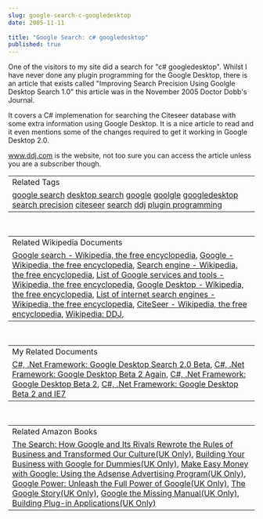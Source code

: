 ```yaml
---
slug: google-search-c-googledesktop
date: 2005-11-11
 
title: "Google Search: c# googledesktop"
published: true
---
```

One of the visitors to my site did a search for "c# googledesktop". Whilst I have never done any plugin programming for the Google Desktop, there is an article that exists called "Improving Search Precision Using Goolgle Desktop Search 1.0" this article was in the November 2005 Doctor Dobb's Journal.<p />It covers a C# implemenation for searching the Citeseer database with some extra information using Google Desktop. It is a nice article to read and it even mentions some of the changes required to get it working in Google Desktop 2.0.<p /><a href="http://www.ddj.com">www.ddj.com</a> is the website, not too sure you can access the article unless you are a subscriber though.<p /><table class="TechnoratiHead TagHeader">
<tr><td>Related Tags</td></tr>
<tr class="Technorati"><td>
<a href="https://paul.kinlan.me/tags/google%20search" class="Tag" rel="tag">google search</a> <a href="https://paul.kinlan.me/tags/desktop%20search" class="Tag" rel="tag">desktop search</a> <a href="https://paul.kinlan.me/tags/google" class="Tag" rel="tag">google</a> <a href="https://paul.kinlan.me/tags/goolgle" class="Tag" rel="tag">goolgle</a> <a href="https://paul.kinlan.me/tags/googledesktop" class="Tag" rel="tag">googledesktop</a> <a href="https://paul.kinlan.me/tags/search%20precision" class="Tag" rel="tag">search precision</a> <a href="https://paul.kinlan.me/tags/citeseer" class="Tag" rel="tag">citeseer</a> <a href="https://paul.kinlan.me/tags/search" class="Tag" rel="tag">search</a> <a href="https://paul.kinlan.me/tags/ddj" class="Tag" rel="tag">ddj</a> <a href="https://paul.kinlan.me/tags/plugin%20programming" class="Tag" rel="tag">plugin programming</a>
</td></tr>
</table><br /><table class="TechnoratiHead TagHeader">
<tr><td>Related Wikipedia Documents</td></tr>
<tr class="Technorati"><td>
<a href="http://en.wikipedia.org/wiki/Google_search" class="Tag" rel="tag">Google search - Wikipedia, the free encyclopedia</a>, <a href="http://en.wikipedia.org/wiki/Google" class="Tag" rel="tag">Google - Wikipedia, the free encyclopedia</a>, <a href="http://en.wikipedia.org/wiki/Search_engine" class="Tag" rel="tag">Search engine - Wikipedia, the free encyclopedia</a>, <a href="http://en.wikipedia.org/wiki/Google_Groups" class="Tag" rel="tag">List of Google services and tools - Wikipedia, the free encyclopedia</a>, <a href="http://en.wikipedia.org/wiki/Google_Desktop_Search" class="Tag" rel="tag">Google Desktop - Wikipedia, the free encyclopedia</a>, <a href="http://en.wikipedia.org/wiki/List_of_search_engines" class="Tag" rel="tag">List of internet search engines - Wikipedia, the free encyclopedia</a>, <a href="http://en.wikipedia.org/wiki/CiteSeer" class="Tag" rel="tag">CiteSeer - Wikipedia, the free encyclopedia</a>, <a href="http://en.wikipedia.org/wiki/DDJ" class="Tag" rel="tag">Wikipedia: DDJ</a>, </td></tr>
</table><br /><table class="TechnoratiHead TagHeader">
<tr><td>My Related Documents</td></tr>
<tr class="Technorati"><td>
<a href="http://www.kinlan.co.uk/2005/08/google-desktop-search-20-beta.html" class="Tag" rel="tag">C#, .Net Framework: Google Desktop Search 2.0 Beta</a>, <a href="http://www.kinlan.co.uk/2005/08/google-desktop-beta-2-again.html" class="Tag" rel="tag">C#, .Net Framework: Google Desktop Beta 2 Again</a>, <a href="http://www.kinlan.co.uk/2005/08/google-desktop-beta-2.html" class="Tag" rel="tag">C#, .Net Framework: Google Desktop Beta 2</a>, <a href="http://www.kinlan.co.uk/2005/08/google-desktop-beta-2-and-ie7.html" class="Tag" rel="tag">C#, .Net Framework: Google Desktop Beta 2 and IE7</a>
</td></tr>
</table><br /><table class="TechnoratiHead TagHeader">
<tr><td>Related Amazon Books</td></tr>
<tr class="Technorati"><td>
<a href="http://www.amazon.co.uk/exec/obidos/redirect?tag=cnetfra-21%26link_code=xm2%26camp=2025%26creative=165953%26path=http://www.amazon.co.uk/gp/redirect.html%253fASIN=1857883616%2526tag=cnetfra-21%2526lcode=xm2%2526cID=2025%2526ccmID=165953%2526location=/o/ASIN/1857883616%25253FSubscriptionId=0CM2PVF6VAHJQKW5G782" class="Tag" rel="tag">The Search: How Google and Its Rivals Rewrote the Rules of Business and Transformed Our Culture(UK Only)</a>, <a href="http://www.amazon.co.uk/exec/obidos/redirect?tag=cnetfra-21%26link_code=xm2%26camp=2025%26creative=165953%26path=http://www.amazon.co.uk/gp/redirect.html%253fASIN=0764571435%2526tag=cnetfra-21%2526lcode=xm2%2526cID=2025%2526ccmID=165953%2526location=/o/ASIN/0764571435%25253FSubscriptionId=0CM2PVF6VAHJQKW5G782" class="Tag" rel="tag">Building Your Business with Google for Dummies(UK Only)</a>, <a href="http://www.amazon.co.uk/exec/obidos/redirect?tag=cnetfra-21%26link_code=xm2%26camp=2025%26creative=165953%26path=http://www.amazon.co.uk/gp/redirect.html%253fASIN=0321321146%2526tag=cnetfra-21%2526lcode=xm2%2526cID=2025%2526ccmID=165953%2526location=/o/ASIN/0321321146%25253FSubscriptionId=0CM2PVF6VAHJQKW5G782" class="Tag" rel="tag">Make Easy Money with Google: Using the Adsense Advertising Program(UK Only)</a>, <a href="http://www.amazon.co.uk/exec/obidos/redirect?tag=cnetfra-21%26link_code=xm2%26camp=2025%26creative=165953%26path=http://www.amazon.co.uk/gp/redirect.html%253fASIN=0072257873%2526tag=cnetfra-21%2526lcode=xm2%2526cID=2025%2526ccmID=165953%2526location=/o/ASIN/0072257873%25253FSubscriptionId=0CM2PVF6VAHJQKW5G782" class="Tag" rel="tag">Google Power: Unleash the Full Power of Google(UK Only)</a>, <a href="http://www.amazon.co.uk/exec/obidos/redirect?tag=cnetfra-21%26link_code=xm2%26camp=2025%26creative=165953%26path=http://www.amazon.co.uk/gp/redirect.html%253fASIN=055380457X%2526tag=cnetfra-21%2526lcode=xm2%2526cID=2025%2526ccmID=165953%2526location=/o/ASIN/055380457X%25253FSubscriptionId=0CM2PVF6VAHJQKW5G782" class="Tag" rel="tag">The Google Story(UK Only)</a>, <a href="http://www.amazon.co.uk/exec/obidos/redirect?tag=cnetfra-21%26link_code=xm2%26camp=2025%26creative=165953%26path=http://www.amazon.co.uk/gp/redirect.html%253fASIN=0596006136%2526tag=cnetfra-21%2526lcode=xm2%2526cID=2025%2526ccmID=165953%2526location=/o/ASIN/0596006136%25253FSubscriptionId=0CM2PVF6VAHJQKW5G782" class="Tag" rel="tag">Google the Missing Manual(UK Only)</a>, <a href="http://www.amazon.co.uk/exec/obidos/redirect?tag=cnetfra-21%26link_code=xm2%26camp=2025%26creative=165953%26path=http://www.amazon.co.uk/gp/redirect.html%253fASIN=0789708442%2526tag=cnetfra-21%2526lcode=xm2%2526cID=2025%2526ccmID=165953%2526location=/o/ASIN/0789708442%25253FSubscriptionId=0CM2PVF6VAHJQKW5G782" class="Tag" rel="tag">Building Plug-in Applications(UK Only)</a>
</td></tr>
</table><div class="blogger-post-footer"><img class="posterous_download_image" src="https://blogger.googleusercontent.com/tracker/8109338-113171531642461746?l=www.kinlan.co.uk%2Findex.html" height="1" alt="" width="1" /></div>

